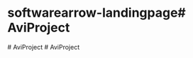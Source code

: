 # softwarearrow-landingpage#   A v i P r o j e c t  
 #   A v i P r o j e c t  
 #   A v i P r o j e c t  
 